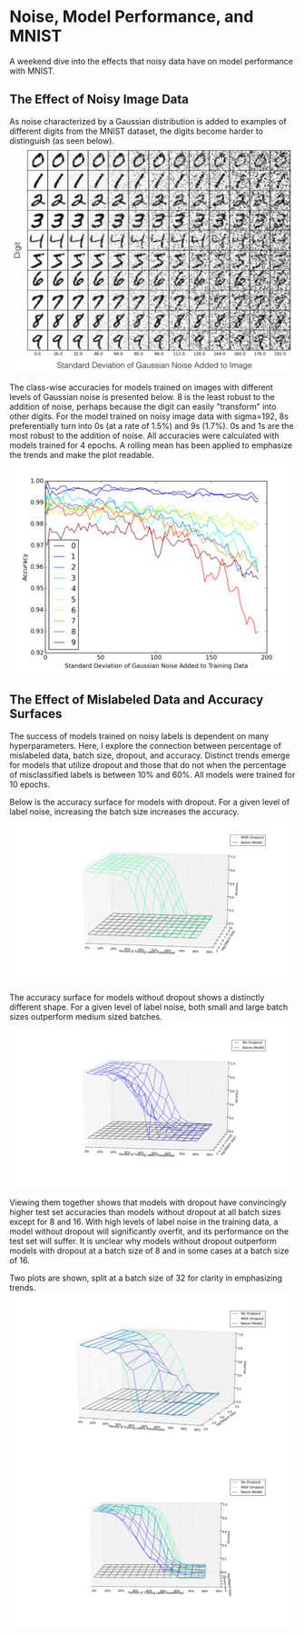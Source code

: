 # Noise, Model Performance, and MNIST
A weekend dive into the effects that noisy data have on model performance with MNIST. 

## The Effect of Noisy Image Data
As noise characterized by a Gaussian distribution is added to examples of different digits from the MNIST dataset, the digits become harder to distinguish (as seen below). 
![Image](/plots/Noisy_X_all_digits_0-192_with_x_and_y_label.png)

The class-wise accuracies for models trained on images with different levels of Gaussian noise is presented below. 8 is the least robust to the addition of noise, perhaps because the digit can easily "transform" into other digits. For the model trained on noisy image data with sigma=192, 8s preferentially turn into 0s (at a rate of 1.5%) and 9s (1.7%). 0s and 1s are the most robust to the addition of noise. All accuracies were calculated with models trained for 4 epochs. A rolling mean has been applied to emphasize the trends and make the plot readable.
![Image](/plots/classwise_accuracy_vs_noisy_X_jet_4.png)


## The Effect of Mislabeled Data and Accuracy Surfaces
The success of models trained on noisy labels is dependent on many hyperparameters. Here, I explore the connection between percentage of mislabeled data, batch size, dropout, and accuracy. Distinct trends emerge for models that utilize dropout and those that do not when the percentage of misclassified labels is between 10% and 60%. All models were trained for 10 epochs. 

Below is the accuracy surface for models with dropout. For a given level of label noise, increasing the batch size increases the accuracy. 
![Image](/plots/acc_grid_v2_drop_view1_highres.png)

The accuracy surface for models without dropout shows a distinctly different shape. For a given level of label noise, both small and large batch sizes outperform medium sized batches.
![Image](/plots/acc_grid_v2_nodrop_view1_highres.png)

Viewing them together shows that models with dropout have convincingly higher test set accuracies than models without dropout at all batch sizes except for 8 and 16. With high levels of label noise in the training data, a model without dropout will significantly overfit, and its performance on the test set will suffer. It is unclear why models without dropout outperform models with dropout at a batch size of 8 and in some cases at a batch size of 16.

Two plots are shown, split at a batch size of 32 for clarity in emphasizing trends.
![Image](/plots/acc_grid_v2_trim_view1_highres.png)
![Image](/plots/acc_grid_v2_trim2_view1_highres.png)

